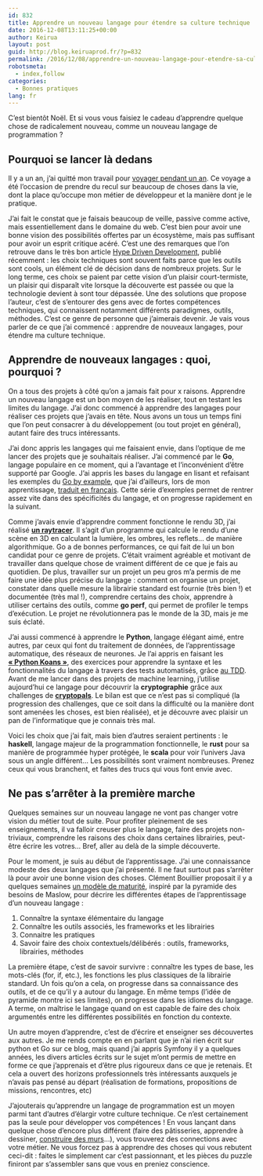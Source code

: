 ```yaml
---
id: 832
title: Apprendre un nouveau langage pour étendre sa culture technique
date: 2016-12-08T13:11:25+00:00
author: Keirua
layout: post
guid: http://blog.keiruaprod.fr/?p=832
permalink: /2016/12/08/apprendre-un-nouveau-langage-pour-etendre-sa-culture-technique/
robotsmeta:
  - index,follow
categories:
  - Bonnes pratiques
lang: fr
---
```

C&rsquo;est bientôt Noël. Et si vous vous faisiez le cadeau d&rsquo;apprendre quelque chose de radicalement nouveau, comme un nouveau langage de programmation ?

<!--more-->

## <a id="user-content-pourquoi-se-lancer-là-dedans" class="anchor" href="#pourquoi-se-lancer-l%C3%A0-dedans" aria-hidden="true"><span aria-hidden="true" class="octicon octicon-link"></span></a>Pourquoi se lancer là dedans

Il y a un an, j&rsquo;ai quitté mon travail pour [voyager pendant un an](http://fragmentsdeplanete.fr/). Ce voyage a été l&rsquo;occasion de prendre du recul sur beaucoup de choses dans la vie, dont la place qu&rsquo;occupe mon métier de développeur et la manière dont je le pratique.

J&rsquo;ai fait le constat que je faisais beaucoup de veille, passive comme active, mais essentiellement dans le domaine du web. C&rsquo;est bien pour avoir une bonne vision des possibilités offertes par un écosystème, mais pas suffisant pour avoir un esprit critique acéré. C&rsquo;est une des remarques que l&rsquo;on retrouve dans le très bon article [Hype Driven Development](https://blog.daftcode.pl/hype-driven-development-3469fc2e9b22#.1wywhgns2), publié récemment : les choix techniques sont souvent faits parce que les outils sont cools, un élément clé de décision dans de nombreux projets. Sur le long terme, ces choix se paient par cette vision d&rsquo;un plaisir court-termiste, un plaisir qui disparaît vite lorsque la découverte est passée ou que la technologie devient à sont tour dépassée. Une des solutions que propose l&rsquo;auteur, c&rsquo;est de s&rsquo;entourer des gens avec de fortes compétences techniques, qui connaissent notamment différents paradigmes, outils, méthodes. C&rsquo;est ce genre de personne que j&rsquo;aimerais devenir. Je vais vous parler de ce que j&rsquo;ai commencé : apprendre de nouveaux langages, pour étendre ma culture technique.

## <a id="user-content-apprendre-de-nouveaux-langages--quoi-pourquoi-" class="anchor" href="#apprendre-de-nouveaux-langages--quoi-pourquoi-" aria-hidden="true"><span aria-hidden="true" class="octicon octicon-link"></span></a>Apprendre de nouveaux langages : quoi, pourquoi ?

On a tous des projets à côté qu&rsquo;on a jamais fait pour x raisons. Apprendre un nouveau langage est un bon moyen de les réaliser, tout en testant les limites du langage. J&rsquo;ai donc commencé à apprendre des langages pour réaliser ces projets que j&rsquo;avais en tête. Nous avons un tous un temps fini que l&rsquo;on peut consacrer à du développement (ou tout projet en général), autant faire des trucs intéressants.

J&rsquo;ai donc appris les langages qui me faisaient envie, dans l&rsquo;optique de me lancer des projets que je souhaitais réaliser. J&rsquo;ai commencé par le **Go**, langage populaire en ce moment, qui a l&rsquo;avantage et l&rsquo;inconvénient d&rsquo;être supporté par Google. J&rsquo;ai appris les bases du langage en lisant et refaisant les exemples du [Go by example](http://gobyexample.com/), que j&rsquo;ai d&rsquo;ailleurs, lors de mon apprentissage, [traduit en français](le-go-par-l-exemple.keiruaprod.fr/). Cette série d&rsquo;exemples permet de rentrer assez vite dans des spécificités du langage, et on progresse rapidement en la suivant.

Comme j&rsquo;avais envie d&rsquo;apprendre comment fonctionne le rendu 3D, j&rsquo;ai réalisé [**un raytracer**](https://github.com/keirua/Vertex). Il s&rsquo;agit d&rsquo;un programme qui calcule le rendu d&rsquo;une scène en 3D en calculant la lumière, les ombres, les reflets&#8230; de manière algorithmique. Go a de bonnes performances, ce qui fait de lui un bon candidat pour ce genre de projets. C&rsquo;était vraiment agréable et motivant de travailler dans quelque chose de vraiment différent de ce que je fais au quotidien. De plus, travailler sur un projet un peu gros m&rsquo;a permis de me faire une idée plus précise du langage : comment on organise un projet, constater dans quelle mesure la librairie standard est fournie (très bien !) et documentée (très mal !), comprendre certains des choix, apprendre à utiliser certains des outils, comme **go perf**, qui permet de profiler le temps d&rsquo;exécution. Le projet ne révolutionnera pas le monde de la 3D, mais je me suis éclaté.

J&rsquo;ai aussi commencé à apprendre le **Python**, langage élégant aimé, entre autres, par ceux qui font du traitement de données, de l&rsquo;apprentissage automatique, des réseaux de neurones. Je l&rsquo;ai appris en faisant les [**« Python Koans »**](https://github.com/gregmalcolm/python_koans), des exercices pour apprendre la syntaxe et les fonctionnalités du langage à travers des tests automatisés, grâce [au TDD](https://en.wikipedia.org/wiki/Test-driven_development#Test-driven_development_cycle). Avant de me lancer dans des projets de machine learning, j&rsquo;utilise aujourd&rsquo;hui ce langage pour découvrir la **cryptographie** grâce aux challenges de [**cryptopals**](http://cryptopals.com/). Le bilan est que ce n&rsquo;est pas si compliqué (la progression des challenges, que ce soit dans la difficulté ou la manière dont sont amenées les choses, est bien réalisée), et je découvre avec plaisir un pan de l&rsquo;informatique que je connais très mal.

Voici les choix que j&rsquo;ai fait, mais bien d&rsquo;autres seraient pertinents : le **haskell**, langage majeur de la programmation fonctionnelle, le **rust** pour sa manière de programmée hyper protégée, le **scala** pour voir l&rsquo;univers Java sous un angle différent&#8230; Les possibilités sont vraiment nombreuses. Prenez ceux qui vous branchent, et faites des trucs qui vous font envie avec.

## <a id="user-content-ne-pas-sarrêter-à-la-première-marche" class="anchor" href="#ne-pas-sarr%C3%AAter-%C3%A0-la-premi%C3%A8re-marche" aria-hidden="true"><span aria-hidden="true" class="octicon octicon-link"></span></a>Ne pas s&rsquo;arrêter à la première marche

Quelques semaines sur un nouveau langage ne vont pas changer votre vision du métier tout de suite. Pour profiter pleinement de ses enseignements, il va falloir creuser plus le langage, faire des projets non-triviaux, comprendre les raisons des choix dans certaines librairies, peut-être écrire les votres&#8230; Bref, aller au delà de la simple découverte.

Pour le moment, je suis au début de l&rsquo;apprentissage. J&rsquo;ai une connaissance modeste des deux langages que j&rsquo;ai présenté. Il ne faut surtout pas s&rsquo;arrêter là pour avoir une bonne vision des choses. Clément Bouillier proposait il y a quelques semaines [un modèle de maturité](http://www.devcrafting.com/en/blog/2016/11-learn-new-language-platform/), inspiré par la pyramide des besoins de Maslow, pour décrire les différentes étapes de l&rsquo;apprentissage d&rsquo;un nouveau langage :

  1. Connaître la syntaxe élémentaire du langage
  2. Connaître les outils associés, les frameworks et les librairies
  3. Connaitre les pratiques
  4. Savoir faire des choix contextuels/délibérés : outils, frameworks, librairies, méthodes 

La première étape, c&rsquo;est de savoir survivre : connaître les types de base, les mots-clés (for, if, etc.), les fonctions les plus classiques de la librairie standard. Un fois qu&rsquo;on a cela, on progresse dans sa connaissance des outils, et de ce qu&rsquo;il y a autour du langage. En même temps (l&rsquo;idée de pyramide montre ici ses limites), on progresse dans les idiomes du langage. A terme, on maîtrise le langage quand on est capable de faire des choix argumentés entre les différentes possibilités en fonction du contexte.

Un autre moyen d&rsquo;apprendre, c&rsquo;est de d&rsquo;écrire et enseigner ses découvertes aux autres. Je me rends compte en en parlant que je n&rsquo;ai rien écrit sur python et Go sur ce blog, mais quand j&rsquo;ai appris Symfony il y a quelques années, les divers articles écrits sur le sujet m&rsquo;ont permis de mettre en forme ce que j&rsquo;apprenais et d&rsquo;être plus rigoureux dans ce que je retenais. Et cela a ouvert des horizons professionnels très intéressants auxquels je n&rsquo;avais pas pensé au départ (réalisation de formations, propositions de missions, rencontres, etc)

J&rsquo;ajouterais qu&rsquo;apprendre un langage de programmation est un moyen parmi tant d&rsquo;autres d&rsquo;élargir votre culture technique. Ce n&rsquo;est certainement pas la seule pour développer vos compétences ! En vous lançant dans quelque chose d&rsquo;encore plus différent (faire des pâtisseries, apprendre à dessiner, [construire des murs](http://gb-prod.fr/2016/06/12/artisan-developpeur.html)&#8230;), vous trouverez des connections avec votre métier. Ne vous forcez pas à apprendre des choses qui vous rebutent ceci-dit : faites le simplement car c&rsquo;est passionnant, et les pièces du puzzle finiront par s&rsquo;assembler sans que vous en preniez conscience.